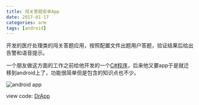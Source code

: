 ```yaml
---
title: 闯关答题安卓App
date: 2017-01-17
categories: arm
tags: [android]
---
```


开发的医疗处理类的闯关答题应用，按照配置文件出题用户答题，验证结果后给出告警和语音提示。

一个朋友做这方面的工作之前给他开发的一个[C#程序](https://github.com/bblu/winForm/tree/master/soundPlayer)，后来他又要app于是就迁移到android上了，功能很简单但是包含的知识点也不少。

![android app](../in-post/2016-12-15-app-1st.png)

view code: [DrApp](https://github.com/bblu/android/tree/master/DrApp)
